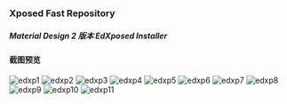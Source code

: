 ### Xposed Fast Repository

##### Material Design 2 版本 EdXposed Installer
#### 截图预览
![edxp1](https://github.com/coxylicacid/Xposed-Fast-Repo/blob/master/screenshot/edxp%20(1).png?raw=true)
![edxp2](https://github.com/coxylicacid/Xposed-Fast-Repo/blob/master/screenshot/edxp%20(2).png?raw=true)
![edxp3](https://github.com/coxylicacid/Xposed-Fast-Repo/blob/master/screenshot/edxp%20(3).png?raw=true)
![edxp4](https://github.com/coxylicacid/Xposed-Fast-Repo/blob/master/screenshot/edxp%20(4).png?raw=true)
![edxp5](https://github.com/coxylicacid/Xposed-Fast-Repo/blob/master/screenshot/edxp%20(5).png?raw=true)
![edxp6](https://github.com/coxylicacid/Xposed-Fast-Repo/blob/master/screenshot/edxp%20(6).png?raw=true)
![edxp7](https://github.com/coxylicacid/Xposed-Fast-Repo/blob/master/screenshot/edxp%20(7).png?raw=true)
![edxp8](https://github.com/coxylicacid/Xposed-Fast-Repo/blob/master/screenshot/edxp%20(8).png?raw=true)
![edxp9](https://github.com/coxylicacid/Xposed-Fast-Repo/blob/master/screenshot/edxp%20(9).png?raw=true)
![edxp10](https://github.com/coxylicacid/Xposed-Fast-Repo/blob/master/screenshot/edxp%20(10).png?raw=true)
![edxp11](https://github.com/coxylicacid/Xposed-Fast-Repo/blob/master/screenshot/edxp%20(11).png?raw=true)
